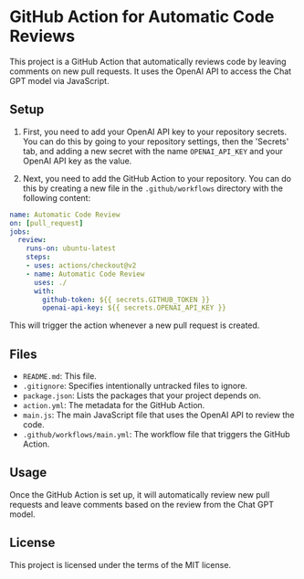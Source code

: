 # GitHub Action for Automatic Code Reviews

This project is a GitHub Action that automatically reviews code by leaving comments on new pull requests. It uses the OpenAI API to access the Chat GPT model via JavaScript.

## Setup

1. First, you need to add your OpenAI API key to your repository secrets. You can do this by going to your repository settings, then the 'Secrets' tab, and adding a new secret with the name `OPENAI_API_KEY` and your OpenAI API key as the value.

2. Next, you need to add the GitHub Action to your repository. You can do this by creating a new file in the `.github/workflows` directory with the following content:

```yml
name: Automatic Code Review
on: [pull_request]
jobs:
  review:
    runs-on: ubuntu-latest
    steps:
    - uses: actions/checkout@v2
    - name: Automatic Code Review
      uses: ./
      with:
        github-token: ${{ secrets.GITHUB_TOKEN }}
        openai-api-key: ${{ secrets.OPENAI_API_KEY }}
```

This will trigger the action whenever a new pull request is created.

## Files

- `README.md`: This file.
- `.gitignore`: Specifies intentionally untracked files to ignore.
- `package.json`: Lists the packages that your project depends on.
- `action.yml`: The metadata for the GitHub Action.
- `main.js`: The main JavaScript file that uses the OpenAI API to review the code.
- `.github/workflows/main.yml`: The workflow file that triggers the GitHub Action.

## Usage

Once the GitHub Action is set up, it will automatically review new pull requests and leave comments based on the review from the Chat GPT model.

## License

This project is licensed under the terms of the MIT license.
